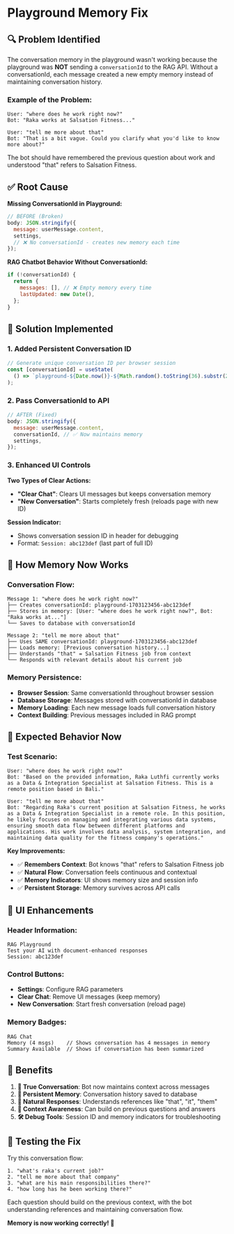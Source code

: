 # Playground Memory Fix

## 🔍 **Problem Identified**

The conversation memory in the playground wasn't working because the playground was **NOT** sending a `conversationId` to the RAG API. Without a conversationId, each message created a new empty memory instead of maintaining conversation history.

### **Example of the Problem:**

```
User: "where does he work right now?"
Bot: "Raka works at Salsation Fitness..."

User: "tell me more about that"
Bot: "That is a bit vague. Could you clarify what you'd like to know more about?"
```

The bot should have remembered the previous question about work and understood "that" refers to Salsation Fitness.

## ✅ **Root Cause**

**Missing ConversationId in Playground:**

```javascript
// BEFORE (Broken)
body: JSON.stringify({
  message: userMessage.content,
  settings,
  // ❌ No conversationId - creates new memory each time
});
```

**RAG Chatbot Behavior Without ConversationId:**

```javascript
if (!conversationId) {
  return {
    messages: [], // ❌ Empty memory every time
    lastUpdated: new Date(),
  };
}
```

## 🔧 **Solution Implemented**

### **1. Added Persistent Conversation ID**

```javascript
// Generate unique conversation ID per browser session
const [conversationId] = useState(
  () => `playground-${Date.now()}-${Math.random().toString(36).substr(2, 9)}`
);
```

### **2. Pass ConversationId to API**

```javascript
// AFTER (Fixed)
body: JSON.stringify({
  message: userMessage.content,
  conversationId, // ✅ Now maintains memory
  settings,
});
```

### **3. Enhanced UI Controls**

**Two Types of Clear Actions:**

- **"Clear Chat"**: Clears UI messages but keeps conversation memory
- **"New Conversation"**: Starts completely fresh (reloads page with new ID)

**Session Indicator:**

- Shows conversation session ID in header for debugging
- Format: `Session: abc123def` (last part of full ID)

## 🧠 **How Memory Now Works**

### **Conversation Flow:**

```
Message 1: "where does he work right now?"
├── Creates conversationId: playground-1703123456-abc123def
├── Stores in memory: [User: "where does he work right now?", Bot: "Raka works at..."]
└── Saves to database with conversationId

Message 2: "tell me more about that"
├── Uses SAME conversationId: playground-1703123456-abc123def
├── Loads memory: [Previous conversation history...]
├── Understands "that" = Salsation Fitness job from context
└── Responds with relevant details about his current job
```

### **Memory Persistence:**

- **Browser Session**: Same conversationId throughout browser session
- **Database Storage**: Messages stored with conversationId in database
- **Memory Loading**: Each new message loads full conversation history
- **Context Building**: Previous messages included in RAG prompt

## 🎯 **Expected Behavior Now**

### **Test Scenario:**

```
User: "where does he work right now?"
Bot: "Based on the provided information, Raka Luthfi currently works as a Data & Integration Specialist at Salsation Fitness. This is a remote position based in Bali."

User: "tell me more about that"
Bot: "Regarding Raka's current position at Salsation Fitness, he works as a Data & Integration Specialist in a remote role. In this position, he likely focuses on managing and integrating various data systems, ensuring smooth data flow between different platforms and applications. His work involves data analysis, system integration, and maintaining data quality for the fitness company's operations."
```

**Key Improvements:**

- ✅ **Remembers Context**: Bot knows "that" refers to Salsation Fitness job
- ✅ **Natural Flow**: Conversation feels continuous and contextual
- ✅ **Memory Indicators**: UI shows memory size and session info
- ✅ **Persistent Storage**: Memory survives across API calls

## 🎨 **UI Enhancements**

### **Header Information:**

```
RAG Playground
Test your AI with document-enhanced responses
Session: abc123def
```

### **Control Buttons:**

- **Settings**: Configure RAG parameters
- **Clear Chat**: Remove UI messages (keep memory)
- **New Conversation**: Start fresh conversation (reload page)

### **Memory Badges:**

```
RAG Chat
Memory (4 msgs)    // Shows conversation has 4 messages in memory
Summary Available  // Shows if conversation has been summarized
```

## 🚀 **Benefits**

1. **🧠 True Conversation**: Bot now maintains context across messages
2. **🔄 Persistent Memory**: Conversation history saved to database
3. **💬 Natural Responses**: Understands references like "that", "it", "them"
4. **🎯 Context Awareness**: Can build on previous questions and answers
5. **🛠️ Debug Tools**: Session ID and memory indicators for troubleshooting

## 🧪 **Testing the Fix**

Try this conversation flow:

```
1. "what's raka's current job?"
2. "tell me more about that company"
3. "what are his main responsibilities there?"
4. "how long has he been working there?"
```

Each question should build on the previous context, with the bot understanding references and maintaining conversation flow.

**Memory is now working correctly! 🎉**
